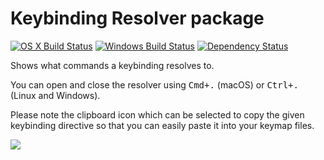 # Keybinding Resolver package
[![OS X Build Status](https://travis-ci.org/atom/keybinding-resolver.svg?branch=master)](https://travis-ci.org/atom/keybinding-resolver) [![Windows Build Status](https://ci.appveyor.com/api/projects/status/9jf31itx01hnn4nh/branch/master?svg=true)](https://ci.appveyor.com/project/Atom/keybinding-resolver/branch/master) [![Dependency Status](https://david-dm.org/atom/keybinding-resolver.svg)](https://david-dm.org/atom/keybinding-resolver)

Shows what commands a keybinding resolves to.

You can open and close the resolver using <kbd>Cmd+.</kbd> (macOS) or <kbd>Ctrl+.</kbd> (Linux and Windows).

Please note the clipboard icon which can be selected to copy the given keybinding
directive so that you can easily paste it into your keymap files.

![](https://user-images.githubusercontent.com/4137660/44482876-8de73a80-a617-11e8-8bd5-24023c96b39e.png)
